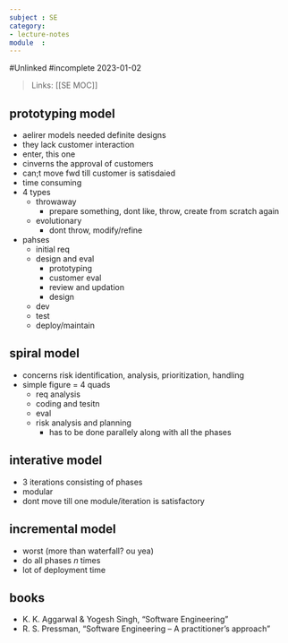 ```yaml
---
subject : SE
category: 
- lecture-notes
module  : 
---
```

#Unlinked 
#incomplete 
2023-01-02

>Links: [[SE MOC]]

## prototyping model
- aelirer models needed definite designs
- they lack customer interaction
- enter, this one
- cinverns the approval of customers
- can;t move fwd till customer is satisdaied
- time consuming
- 4 types
	- throwaway
		- prepare something, dont like, throw, create from scratch again
	- evolutionary
		- dont throw, modify/refine
- pahses
	- initial req
	- design and eval
		- prototyping
		- customer eval
		- review and updation
		- design
	- dev
	- test
	- deploy/maintain

## spiral model
- concerns risk identification, analysis, prioritization, handling
- simple figure = 4 quads
	- req analysis
	- coding and tesitn
	- eval
	- risk analysis and planning
		- has to be done parallely along with all the phases

## interative model
- 3 iterations consisting of phases
- modular
- dont move till one module/iteration is satisfactory

## incremental model
- worst (more than waterfall? ou yea)
- do all phases $n$ times
- lot of deployment time









## books
- K. K. Aggarwal & Yogesh Singh, “Software Engineering”
- R. S. Pressman, “Software Engineering – A practitioner’s approach”